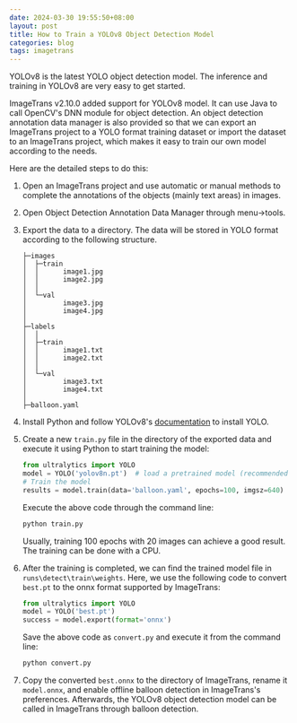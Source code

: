 ```yaml
---
date: 2024-03-30 19:55:50+08:00
layout: post
title: How to Train a YOLOv8 Object Detection Model
categories: blog
tags: imagetrans
---
```


YOLOv8 is the latest YOLO object detection model. The inference and training in YOLOv8 are very easy to get started.

ImageTrans v2.10.0 added support for YOLOv8 model. It can use Java to call OpenCV's DNN module for object detection. An object detection annotation data manager is also provided so that we can export an ImageTrans project to a YOLO format training dataset or import the dataset to an ImageTrans project, which makes it easy to train our own model according to the needs.

Here are the detailed steps to do this:

1. Open an ImageTrans project and use automatic or manual methods to complete the annotations of the objects (mainly text areas) in images.
2. Open Object Detection Annotation Data Manager through menu->tools.
3. Export the data to a directory. The data will be stored in YOLO format according to the following structure.

   ```
   ├─images
   │  ├─train
   │  │      image1.jpg
   │  │      image2.jpg
   │  │
   │  └─val
   │         image3.jpg
   │         image4.jpg
   │
   ├─labels
   │  │
   │  ├─train
   │  │      image1.txt
   │  │      image2.txt
   │  │
   │  └─val
   │         image3.txt
   │         image4.txt
   │
   ├─balloon.yaml
   ```

4. Install Python and follow YOLOv8's [documentation](https://docs.ultralytics.com/) to install YOLO.
5. Create a new `train.py` file in the directory of the exported data and execute it using Python to start training the model:

   ```py
   from ultralytics import YOLO
   model = YOLO('yolov8n.pt')  # load a pretrained model (recommended for training)
   # Train the model
   results = model.train(data='balloon.yaml', epochs=100, imgsz=640)
   ```

   Execute the above code through the command line:

   ```bash
   python train.py
   ```

   Usually, training 100 epochs with 20 images can achieve a good result. The training can be done with a CPU.

6. After the training is completed, we can find the trained model file in `runs\detect\train\weights`. Here, we use the following code to convert `best.pt` to the onnx format supported by ImageTrans:

   ```py
   from ultralytics import YOLO
   model = YOLO('best.pt')
   success = model.export(format='onnx')
   ```

   Save the above code as `convert.py` and execute it from the command line:

   ```bash
   python convert.py
   ```

7. Copy the converted `best.onnx` to the directory of ImageTrans, rename it `model.onnx`, and enable offline balloon detection in ImageTrans's preferences. Afterwards, the YOLOv8 object detection model can be called in ImageTrans through balloon detection.




